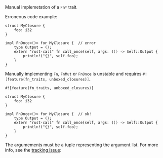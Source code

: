 Manual implemetation of a `Fn*` trait.

Erroneous code example:

```compile_fail,E0183
struct MyClosure {
    foo: i32
}

impl FnOnce<()> for MyClosure {  // error
    type Output = ();
    extern "rust-call" fn call_once(self, args: ()) -> Self::Output {
        println!("{}", self.foo);
    }
}
```

Manually implementing `Fn`, `FnMut` or `FnOnce` is unstable
and requires `#![feature(fn_traits, unboxed_closures)]`.

```
#![feature(fn_traits, unboxed_closures)]

struct MyClosure {
    foo: i32
}

impl FnOnce<()> for MyClosure {  // ok!
    type Output = ();
    extern "rust-call" fn call_once(self, args: ()) -> Self::Output {
        println!("{}", self.foo);
    }
}
```

The argumements must be a tuple representing the argument list.
For more info, see the [tracking issue][iss29625]:

[iss29625]: https://github.com/rust-lang/rust/issues/29625
